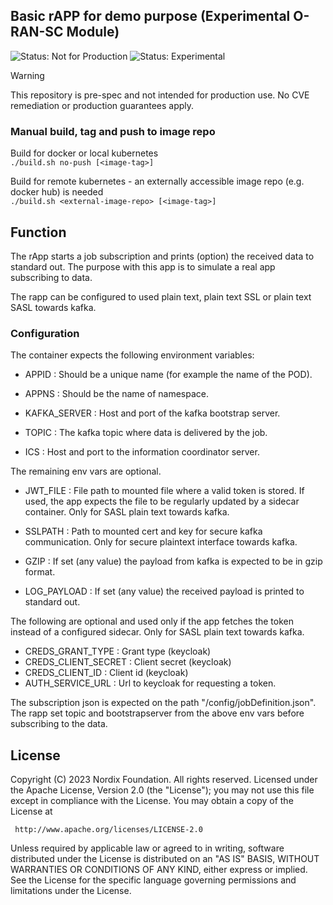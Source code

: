 

## Basic rAPP for demo purpose (Experimental O-RAN-SC Module)

![Status: Not for Production](https://img.shields.io/badge/status-not--for--production-red)
![Status: Experimental](https://img.shields.io/badge/CVE%20Support-none-lightgrey)

> [!WARNING]
> This repository is pre-spec and not intended for production use. No CVE remediation or production guarantees apply.

### Manual build, tag and push to image repo

Build for docker or local kubernetes\
`./build.sh no-push [<image-tag>]`

Build for remote kubernetes - an externally accessible image repo (e.g. docker hub) is needed  \
`./build.sh <external-image-repo> [<image-tag>]`

## Function

The rApp starts a job subscription and prints (option) the received data to standard out. The purpose with this app is to simulate a real app subscribing to data.

The rapp can be configured to used plain text, plain text SSL or plain text SASL towards kafka.


### Configuration

The container expects the following environment variables:

- APPID : Should be a unique name (for example the name of the POD).

- APPNS : Should be the name of namespace.

- KAFKA_SERVER : Host and port of the kafka bootstrap server.

- TOPIC : The kafka topic where data is delivered by the job.

- ICS : Host and port to the information coordinator server.

The remaining env vars are optional.

- JWT_FILE : File path to mounted file where a valid token is stored. If used, the app expects the file to be regularly updated by a sidecar container. Only for SASL plain text towards kafka.

- SSLPATH : Path to mounted cert and key for secure kafka communication. Only for secure plaintext interface towards kafka.

- GZIP : If set (any value) the payload from kafka is expected to be in gzip format.

- LOG_PAYLOAD : If set (any value) the received payload is printed to standard out.

The following are optional and used only if the app fetches the token instead of a configured sidecar. Only for SASL plain text towards kafka.

- CREDS_GRANT_TYPE : Grant type (keycloak)
- CREDS_CLIENT_SECRET : Client secret (keycloak)
- CREDS_CLIENT_ID : Client id (keycloak)
- AUTH_SERVICE_URL : Url to keycloak for requesting a token.



The subscription json is expected on the path "/config/jobDefinition.json".
The rapp set topic and bootstrapserver from the above env vars before subscribing to the data.



## License

Copyright (C) 2023 Nordix Foundation. All rights reserved.
Licensed under the Apache License, Version 2.0 (the "License");
you may not use this file except in compliance with the License.
You may obtain a copy of the License at

     http://www.apache.org/licenses/LICENSE-2.0

Unless required by applicable law or agreed to in writing, software
distributed under the License is distributed on an "AS IS" BASIS,
WITHOUT WARRANTIES OR CONDITIONS OF ANY KIND, either express or implied.
See the License for the specific language governing permissions and
limitations under the License.